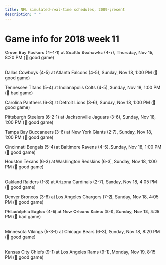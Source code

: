 ```yaml
---
title: NFL simulated-real-time schedules, 2009-present
description: " "
---
```


# Game info for 2018 week 11

Green Bay Packers (4-4-1) at Seattle Seahawks (4-5), Thursday, Nov 15, 8:20 PM (:football: good game)

<br/>Dallas Cowboys (4-5) at Atlanta Falcons (4-5), Sunday, Nov 18, 1:00 PM (:football: good game)

Tennessee Titans (5-4) at Indianapolis Colts (4-5), Sunday, Nov 18, 1:00 PM (:red_circle: bad game)

Carolina Panthers (6-3) at Detroit Lions (3-6), Sunday, Nov 18, 1:00 PM (:football: good game)

Pittsburgh Steelers (6-2-1) at Jacksonville Jaguars (3-6), Sunday, Nov 18, 1:00 PM (:football: good game)

Tampa Bay Buccaneers (3-6) at New York Giants (2-7), Sunday, Nov 18, 1:00 PM (:football: good game)

Cincinnati Bengals (5-4) at Baltimore Ravens (4-5), Sunday, Nov 18, 1:00 PM (:football: good game)

Houston Texans (6-3) at Washington Redskins (6-3), Sunday, Nov 18, 1:00 PM (:football: good game)

<br/>Oakland Raiders (1-8) at Arizona Cardinals (2-7), Sunday, Nov 18, 4:05 PM (:football: good game)

Denver Broncos (3-6) at Los Angeles Chargers (7-2), Sunday, Nov 18, 4:05 PM (:football: good game)

Philadelphia Eagles (4-5) at New Orleans Saints (8-1), Sunday, Nov 18, 4:25 PM (:red_circle: bad game)

<br/>Minnesota Vikings (5-3-1) at Chicago Bears (6-3), Sunday, Nov 18, 8:20 PM (:football: good game)

<br/>Kansas City Chiefs (9-1) at Los Angeles Rams (9-1), Monday, Nov 19, 8:15 PM (:football: good game)

